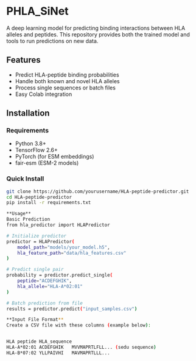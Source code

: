 # PHLA_SiNet

A deep learning model for predicting binding interactions between HLA alleles and peptides. This repository provides both the trained model and tools to run predictions on new data.

## Features

- Predict HLA-peptide binding probabilities
- Handle both known and novel HLA alleles
- Process single sequences or batch files
- Easy Colab integration

## Installation

### Requirements
- Python 3.8+
- TensorFlow 2.6+
- PyTorch (for ESM embeddings)
- fair-esm (ESM-2 models)

### Quick Install
```bash
git clone https://github.com/yourusername/HLA-peptide-predictor.git
cd HLA-peptide-predictor
pip install -r requirements.txt

**Usage**
Basic Prediction
from hla_predictor import HLAPredictor

# Initialize predictor
predictor = HLAPredictor(
    model_path="models/your_model.h5",
    hla_feature_path="data/hla_features.csv"
)

# Predict single pair
probability = predictor.predict_single(
    peptide="ACDEFGHIK", 
    hla_allele="HLA-A*02:01"
)

# Batch prediction from file
results = predictor.predict("input_samples.csv")

**Input File Format**
Create a CSV file with these columns (example below):


HLA	peptide	HLA_sequence
HLA-A*02:01	ACDEFGHIK	MVVMAPRTLFLL... (sedu sequence)
HLA-B*07:02	YLLPAIVHI	MAVMAPRTLLL...
